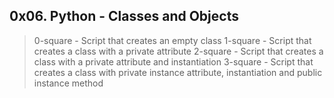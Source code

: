 ## 0x06. Python - Classes and Objects

> 0-square - Script that creates an empty class
> 1-square - Script that creates a class with a private attribute
> 2-square - Script that creates a class with a private attribute and instantiation
> 3-square - Script that creates a class with private instance attribute, instantiation and public instance method
